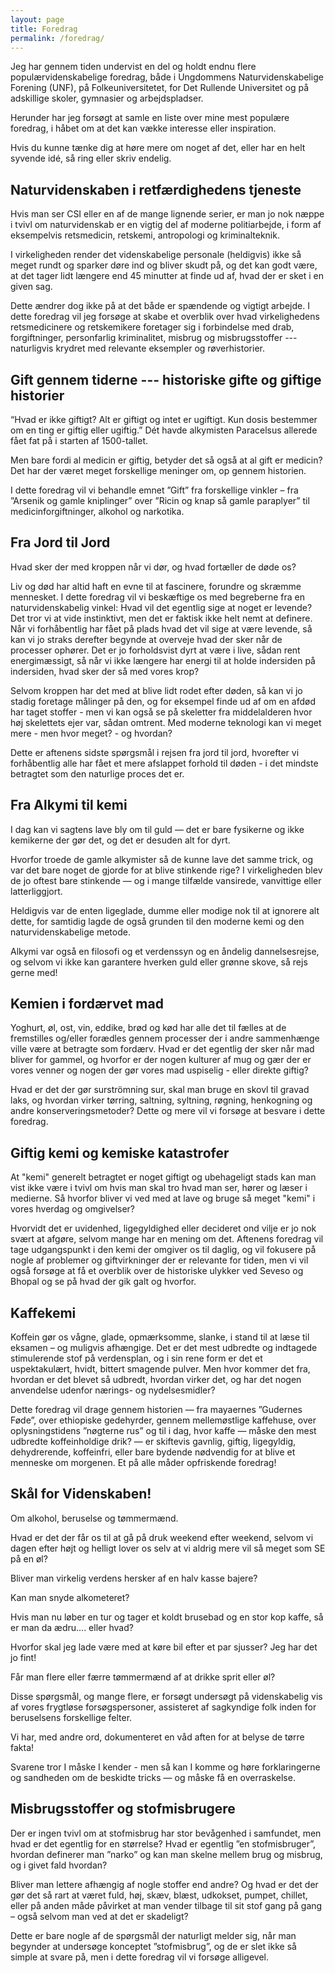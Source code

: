 ```yaml
---
layout: page
title: Foredrag 
permalink: /foredrag/
---
```

Jeg har gennem tiden undervist en del og holdt endnu flere
populærvidenskabelige foredrag, både i Ungdommens Naturvidenskabelige
Forening (UNF), på Folkeuniversitetet, for Det Rullende Universitet og
på adskillige skoler, gymnasier og arbejdspladser.

Herunder har jeg forsøgt at samle en liste over mine mest populære
foredrag, i håbet om at det kan vække interesse eller inspiration.

Hvis du kunne tænke dig at høre mere om noget af det, eller har en helt
syvende idé, så ring eller skriv endelig.

## Naturvidenskaben i retfærdighedens tjeneste

Hvis man ser CSI eller en af de mange lignende serier, er man jo nok
næppe i tvivl om naturvidenskab er en vigtig del af moderne
politiarbejde, i form af eksempelvis retsmedicin, retskemi, antropologi
og kriminalteknik.

I virkeligheden render det videnskabelige personale (heldigvis) ikke så
meget rundt og sparker døre ind og bliver skudt på, og det kan godt
være, at det tager lidt længere end 45 minutter at finde ud af, hvad der
er sket i en given sag.

Dette ændrer dog ikke på at det både er spændende og vigtigt arbejde. I
dette foredrag vil jeg forsøge at skabe et overblik over hvad
virkelighedens retsmedicinere og retskemikere foretager sig i
forbindelse med drab, forgiftninger, personfarlig kriminalitet, misbrug
og misbrugsstoffer --- naturligvis krydret med relevante eksempler og
røverhistorier.

## Gift gennem tiderne --- historiske gifte og giftige historier 

“Hvad er ikke giftigt? Alt er giftigt og intet er ugiftigt. Kun dosis
bestemmer om en ting er giftig eller ugiftig.” Dét havde alkymisten
Paracelsus allerede fået fat på i starten af 1500-tallet.

Men bare fordi al medicin er giftig, betyder det så også at al gift er
medicin? Det har der været meget forskellige meninger om, op gennem
historien.

I dette foredrag vil vi behandle emnet ”Gift” fra forskellige vinkler –
fra ”Arsenik og gamle kniplinger” over ”Ricin og knap så gamle
paraplyer” til medicinforgiftninger, alkohol og narkotika.

## Fra Jord til Jord 

Hvad sker der med kroppen når vi dør, og hvad fortæller de døde os?

Liv og død har altid haft en evne til at fascinere, forundre og skræmme
mennesket. I dette foredrag vil vi beskæftige os med begreberne fra en
naturvidenskabelig vinkel: Hvad vil det egentlig sige at noget er
levende? Det tror vi at vide instinktivt, men det er faktisk ikke helt
nemt at definere. Når vi forhåbentlig har fået på plads hvad det vil
sige at være levende, så kan vi jo straks derefter begynde at overveje
hvad der sker når de processer ophører. Det er jo forholdsvist dyrt at
være i live, sådan rent energimæssigt, så når vi ikke længere har energi
til at holde indersiden på indersiden, hvad sker der så med vores krop?

Selvom kroppen har det med at blive lidt rodet efter døden, så kan vi jo
stadig foretage målinger på den, og for eksempel finde ud af om en afdød
har taget stoffer - men vi kan også se på skeletter fra middelalderen
hvor høj skelettets ejer var, sådan omtrent. Med moderne teknologi kan
vi meget mere - men hvor meget? - og hvordan?

Dette er aftenens sidste spørgsmål i rejsen fra jord til jord, hvorefter
vi forhåbentlig alle har fået et mere afslappet forhold til døden - i
det mindste betragtet som den naturlige proces det er.

## Fra Alkymi til kemi 

I dag kan vi sagtens lave bly om til guld — det er bare fysikerne og
ikke kemikerne der gør det, og det er desuden alt for dyrt.

Hvorfor troede de gamle alkymister så de kunne lave det samme trick, og
var det bare noget de gjorde for at blive stinkende rige? I
virkeligheden blev de jo oftest bare stinkende — og i mange tilfælde
vansirede, vanvittige eller latterliggjort.

Heldigvis var de enten ligeglade, dumme eller modige nok til at ignorere
alt dette, for samtidig lagde de også grunden til den moderne kemi og
den naturvidenskabelige metode.

Alkymi var også en filosofi og et verdenssyn og en åndelig
dannelsesrejse, og selvom vi ikke kan garantere hverken guld eller
grønne skove, så rejs gerne med!

## Kemien i fordærvet mad 

Yoghurt, øl, ost, vin, eddike, brød og kød har alle det til fælles at de
fremstilles og/eller forædles gennem processer der i andre sammenhænge
ville være at betragte som fordærv. Hvad er det egentlig der sker når
mad bliver for gammel, og hvorfor er der nogen kulturer af mug og gær
der er vores venner og nogen der gør vores mad uspiselig - eller direkte
giftig?

Hvad er det der gør surströmning sur, skal man bruge en skovl til gravad
laks, og hvordan virker tørring, saltning, syltning, røgning, henkogning
og andre konserveringsmetoder? Dette og mere vil vi forsøge at besvare i
dette foredrag.

## Giftig kemi og kemiske katastrofer

At "kemi" generelt betragtet er noget giftigt og ubehageligt stads kan
man vist ikke være i tvivl om hvis man skal tro hvad man ser, hører og
læser i medierne. Så hvorfor bliver vi ved med at lave og bruge så meget
"kemi" i vores hverdag og omgivelser?

Hvorvidt det er uvidenhed, ligegyldighed eller decideret ond vilje er jo
nok svært at afgøre, selvom mange har en mening om det. Aftenens
foredrag vil tage udgangspunkt i den kemi der omgiver os til daglig, og
vil fokusere på nogle af problemer og giftvirkninger der er relevante
for tiden, men vi vil også forsøge at få et overblik over de historiske
ulykker ved Seveso og Bhopal og se på hvad der gik galt og hvorfor.

## Kaffekemi

Koffein gør os vågne, glade, opmærksomme, slanke, i stand til at læse
til eksamen – og muligvis afhængige. Det er det mest udbredte og
indtagede stimulerende stof på verdensplan, og i sin rene form er det et
uspektakulært, hvidt, bittert smagende pulver. Men hvor kommer det fra,
hvordan er det blevet så udbredt, hvordan virker det, og har det nogen
anvendelse udenfor nærings- og nydelsesmidler?

Dette foredrag vil drage gennem historien — fra mayaernes ”Gudernes
Føde”, over ethiopiske gedehyrder, gennem mellemøstlige kaffehuse, over
oplysningstidens ”nøgterne rus” og til i dag, hvor kaffe — måske den
mest udbredte koffeinholdige drik? — er skiftevis gavnlig, giftig,
ligegyldig, dehydrerende, koffeinfri, eller bare bydende nødvendig for
at blive et menneske om morgenen. Et på alle måder opfriskende foredrag!

## Skål for Videnskaben! 

Om alkohol, beruselse og tømmermænd.

Hvad er det der får os til at gå på druk weekend efter weekend, selvom
vi dagen efter højt og helligt lover os selv at vi aldrig mere vil så
meget som SE på en øl?

Bliver man virkelig verdens hersker af en halv kasse bajere?

Kan man snyde alkometeret?

Hvis man nu løber en tur og tager et koldt brusebad og en stor kop
kaffe, så er man da ædru.... eller hvad?

Hvorfor skal jeg lade være med at køre bil efter et par sjusser? Jeg har
det jo fint!

Får man flere eller færre tømmermænd af at drikke sprit eller øl?

Disse spørgsmål, og mange flere, er forsøgt undersøgt på videnskabelig
vis af vores frygtløse forsøgspersoner, assisteret af sagkyndige folk
inden for beruselsens forskellige felter.

Vi har, med andre ord, dokumenteret en våd aften for at belyse de tørre
fakta!

Svarene tror I måske I kender - men så kan I komme og høre
forklaringerne og sandheden om de beskidte tricks — og måske få en
overraskelse.

## Misbrugsstoffer og stofmisbrugere

Der er ingen tvivl om at stofmisbrug har stor bevågenhed i samfundet,
men hvad er det egentlig for en størrelse? Hvad er egentlig ”en
stofmisbruger”, hvordan definerer man ”narko” og kan man skelne mellem
brug og misbrug, og i givet fald hvordan?

Bliver man lettere afhængig af nogle stoffer end andre? Og hvad er det
der gør det så rart at været fuld, høj, skæv, blæst, udkokset, pumpet,
chillet, eller på anden måde påvirket at man vender tilbage til sit stof
gang på gang – også selvom man ved at det er skadeligt?

Dette er bare nogle af de spørgsmål der naturligt melder sig, når man
begynder at undersøge konceptet ”stofmisbrug”, og de er slet ikke så
simple at svare på, men i dette foredrag vil vi forsøge alligevel.

